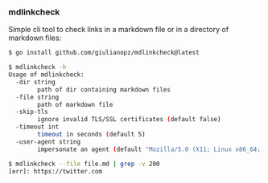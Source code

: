 ### mdlinkcheck

Simple cli tool to check links in a markdown file or in a directory of markdown files:
```bash
$ go install github.com/giulianopz/mdlinkcheck@latest

$ mdlinkcheck -h
Usage of mdlinkcheck:
  -dir string
        path of dir containing markdown files
  -file string
        path of markdown file
  -skip-tls
        ignore invalid TLS/SSL certificates (default false)
  -timeout int
        timeout in seconds (default 5)
  -user-agent string
        impersonate an agent (default "Mozilla/5.0 (X11; Linux x86_64; rv:102.0) Gecko/20100101 Firefox/102.0")

$ mdlinkcheck --file file.md | grep -v 200 
[err]: https://twitter.com
```

